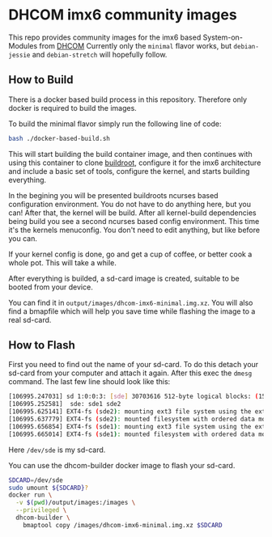 DHCOM imx6 community images
===========================

This repo provides community images for the imx6 based System-on-Modules from [DHCOM](http://www.dh-electronics.com/produkt/dhcom-imx6x/)
Currently only the `minimal` flavor works, but `debian-jessie` and `debian-stretch` will hopefully follow.

## How to Build

There is a docker based build process in this repository. Therefore only docker is required to build the images.

To build the minimal flavor simply run the following line of code:
```bash
bash ./docker-based-build.sh
```
This will start building the build container image, and then continues with using this container to clone [buildroot](https://github.com/buildroot/buildroot), configure it for the imx6 architecture and include a basic set of tools, configure the kernel, and starts building everything.

In the begining you will be presented buildroots ncurses based configuration environment. You do not have to do anything here, but you can! After that, the kernel will be build. After all kernel-build dependencies being build you see a second ncurses based config environment. This time it's the kernels menuconfig. You don't need to edit anything, but  like before you can.  

If your kernel config is done, go and get a cup of coffee, or better cook a whole pot. This will take a while.

After everything is builded, a sd-card image is created, suitable to be booted from your device.

You can find it in `output/images/dhcom-imx6-minimal.img.xz`. You will also find a bmapfile which will help you save time while flashing the image to a real sd-card.

## How to Flash

First you need to find out the name of your sd-card. To do this detach your sd-card from your computer and attach it again. After this exec the `dmesg` command. The last few line should look like this:
```bash
[106995.247031] sd 1:0:0:3: [sde] 30703616 512-byte logical blocks: (15.7 GB/14.6 GiB)
[106995.252581]  sde: sde1 sde2
[106995.625141] EXT4-fs (sde2): mounting ext3 file system using the ext4 subsystem
[106995.637779] EXT4-fs (sde2): mounted filesystem with ordered data mode. Opts: (null)
[106995.656854] EXT4-fs (sde1): mounting ext3 file system using the ext4 subsystem
[106995.665014] EXT4-fs (sde1): mounted filesystem with ordered data mode. Opts: (null)
```
Here `/dev/sde` is my sd-card.

You can use the dhcom-builder docker image to flash your sd-card.

```bash
SDCARD=/dev/sde
sudo umount ${SDCARD}?
docker run \
  -v $(pwd)/output/images:/images \
  --privileged \
  dhcom-builder \
    bmaptool copy /images/dhcom-imx6-minimal.img.xz $SDCARD
```
